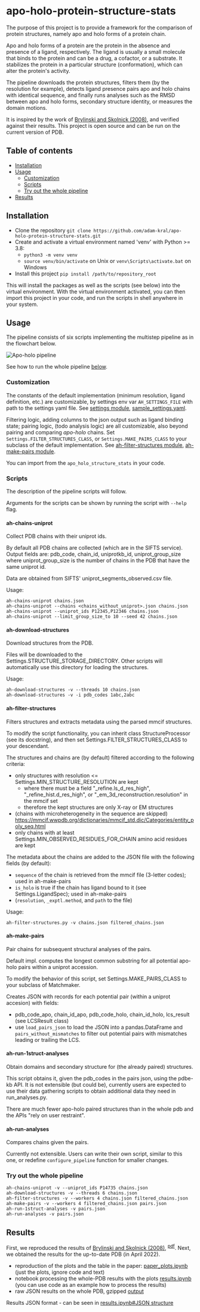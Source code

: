 # apo-holo-protein-structure-stats

The purpose of this project is to provide a framework for the comparison of protein structures, namely apo and holo forms
of a protein chain.

Apo and holo forms of a protein are the protein in the absence and presence of a ligand, respectively. The ligand is
usually a small molecule that binds to the protein and can be a drug, a cofactor, or a substrate. It stabilizes the
protein in a particular structure (conformation), which can alter the protein's activity.

The pipeline downloads the protein structures, filters them (by the resolution for example), detects ligand presence
pairs apo and holo chains with identical sequence, and finally runs analyses such as the RMSD between apo and holo forms,
secondary structure identity, or measures the domain motions.

It is inspired by the work of [Brylinski and Skolnick (2008)](https://doi.org/10.1002/prot.21510), and verified against
their results. This project is open source and can be run on the current version of PDB.

## Table of contents
- [Installation](#installation)
- [Usage](#usage)
   - [Customization](#customization)
   - [Scripts](#scripts)
   - [Try out the whole pipeline](#try-out-the-whole-pipeline)
- [Results](#results)

## Installation
- Clone the repository `git clone https://github.com/adam-kral/apo-holo-protein-structure-stats.git`
- Create and activate a virtual environment named 'venv' with Python >= 3.8:
    - `python3 -m venv venv`
    - `source venv/bin/activate` on Unix or `venv\Scripts\activate.bat` on Windows
- Install this project `pip install /path/to/repository_root`

This will install the packages as well as the scripts (see below) into the virtual environment. With the virtual environment activated, you can then import this project in your code, and run the scripts in shell anywhere in your system.

## Usage
The pipeline consists of six scripts implementing the multistep pipeline as in the flowchart below.

![Apo-holo pipeline](apo-holo-pipeline.png "Apo-holo pipeline")

See how to run the whole pipeline [below](#try-out-the-whole-pipeline).

### Customization

The constants of the default implementation (minimum resolution, ligand definition, etc.) are customizable, by
settings env var `AH_SETTINGS_FILE` with path to the settings yaml file. See
[settings module](apo_holo_structure_stats/settings.py),
[sample_settings.yaml](apo_holo_structure_stats/sample_settings.yaml).

Filtering logic, adding columns to the json output such as ligand binding state; pairing logic, (todo analysis logic)
are all customizable, also beyond pairing and comparing _apo-holo_ chains. Set `Settings.FILTER_STRUCTURES_CLASS`, or `Settings.MAKE_PAIRS_CLASS` to your subclass of
the default implementation. See [ah-filter-structures module](apo_holo_structure_stats/pipeline/filter_structures.py),
[ah-make-pairs module](apo_holo_structure_stats/pipeline/make_pairs_lcs.py).

You can import from the `apo_holo_structure_stats` in your code.

### Scripts
The description of the pipeline scripts will follow.

Arguments for the scripts can be shown by running the script with `--help` flag.

#### ah-chains-uniprot


Collect PDB chains with their uniprot ids.



By default all PDB chains are collected (which are in the SIFTS service).
Output fields are: pdb_code, chain_id, uniprotkb_id, uniprot_group_size
    where uniprot_group_size is the number of chains in the PDB that have the same uniprot id.

Data are obtained from SIFTS' uniprot_segments_observed.csv file.

Usage:

    ah-chains-uniprot chains.json
    ah-chains-uniprot --chains <chains_without_uniprot>.json chains.json
    ah-chains-uniprot --uniprot_ids P12345,P12346 chains.json
    ah-chains-uniprot --limit_group_size_to 10 --seed 42 chains.json



#### ah-download-structures


Download structures from the PDB.



Files will be downloaded to the Settings.STRUCTURE_STORAGE_DIRECTORY.
Other scripts will automatically use this directory for loading the structures.

Usage:

    ah-download-structures -v --threads 10 chains.json  
    ah-download-structures -v -i pdb_codes 1abc,2abc                                             



#### ah-filter-structures


 Filters structures and extracts metadata using the parsed mmcif structures. 



To modify the script functionality, you can inherit class StructureProcessor (see its docstring), and then set 
Settings.FILTER_STRUCTURES_CLASS to your descendant. 

The structures and chains are (by default) filtered according to the following criteria:
- only structures with resolution <= Settings.MIN_STRUCTURE_RESOLUTION are kept
    - where there must be a field "_refine.ls_d_res_high", "_refine_hist.d_res_high", or 
    "_em_3d_reconstruction.resolution" in the mmcif set
    - therefore the kept structures are only X-ray or EM structures
- (chains with microheterogeneity in the sequence are skipped) https://mmcif.wwpdb.org/dictionaries/mmcif_std.dic/Categories/entity_poly_seq.html
- only chains with at least Settings.MIN_OBSERVED_RESIDUES_FOR_CHAIN amino acid residues are kept

The metadata about the chains are added to the JSON file with the following fields (by default):
- `sequence` of the chain is retrieved from the mmcif file (3-letter codes); used in ah-make-pairs
- `is_holo` is true if the chain has ligand bound to it (see Settings.LigandSpec); used in ah-make-pairs
- (`resolution`, `_exptl.method`, and `path` to the file)

Usage:

    ah-filter-structures.py -v chains.json filtered_chains.json                         



#### ah-make-pairs


 Pair chains for subsequent structural analyses of the pairs.

Default impl. computes the longest common substring for all potential apo-holo pairs within a uniprot accession.




To modify the behavior of this script, set Settings.MAKE_PAIRS_CLASS to your subclass of Matchmaker.

Creates JSON with records for each potential pair (within a uniprot accesion) with fields:
- pdb_code_apo, chain_id_apo, pdb_code_holo, chain_id_holo, lcs_result (see LCSResult class)
- use `load_pairs_json` to load the JSON into a pandas.DataFrame and `pairs_without_mismatches` to filter out
potential pairs with mismatches leading or trailing the LCS.




#### ah-run-1struct-analyses


 Obtain domains and secondary structure for (the already paired) structures.

This script obtains it, given the pdb_codes in the pairs json,  using the pdbe-kb API.
It is not extensible (but could be), currently
users are expected to use their data gathering scripts to obtain additional data they need in run_analyses.py.

There are much fewer apo-holo paired structures than in the whole pdb and the APIs "rely on user restraint".



#### ah-run-analyses


Compares chains given the pairs.



Currently not extensible. Users can write their own script, similar to this one, or redefine `configure_pipeline` function for smaller changes.





### Try out the whole pipeline
```shell script
ah-chains-uniprot -v --uniprot_ids P14735 chains.json
ah-download-structures -v --threads 6 chains.json
ah-filter-structures -v --workers 4 chains.json filtered_chains.json
ah-make-pairs -v --workers 4 filtered_chains.json pairs.json
ah-run-1struct-analyses -v pairs.json
ah-run-analyses -v pairs.json
```


## Results
First, we reproduced the results of [Brylinski and Skolnick (2008)](https://doi.org/10.1002/prot.21510), <sup>[pdf](http://cssb.biology.gatech.edu/skolnick/publications/pdffiles/273.pdf)</sup>. Next, we obtained the results for the up-to-date PDB (in April 2022).

- reproduction of the plots and the table in the paper: [paper_plots.ipynb](paper_repl/paper_plots.ipynb) (just the plots, ignore code and text)
- notebook processing the whole-PDB results with the plots [results.ipynb](results/results.ipynb) (you can use code as an example how to process the results)
- raw JSON results on the whole PDB, gzipped [output](https://drive.google.com/file/d/1SdLzt19PNJAHwhcrfQ_PfogQ51AZ8axQ/view?usp=sharing)

Results JSON format - can be seen in [results.ipynb#JSON structure](results/results.ipynb#JSON-structure)
